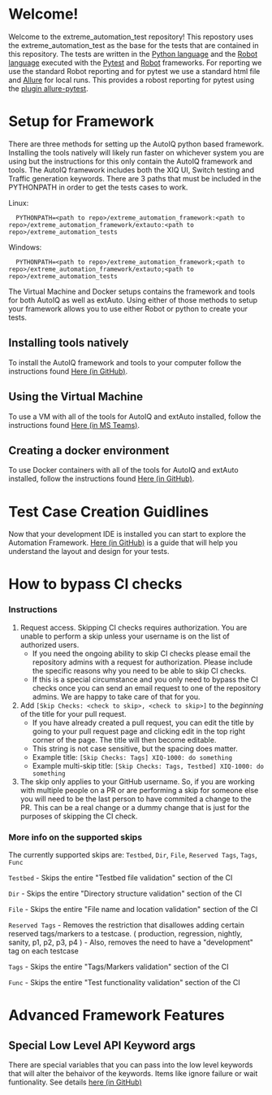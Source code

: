 # Welcome!
Welcome to the extreme_automation_test repository! This repostory uses the extreme_automation_test as the base for the tests that are contained in this repository. The tests are written in the [Python language](https://python.org/) and the [Robot language](https://robotframework.org/) executed with the [Pytest](https://docs.pytest.org/en/stable/) and [Robot](https://robotframework.org/) frameworks. For reporting we use the standard Robot reporting and for pytest we use a standard html file and [Allure](http://allure.qatools.ru/) for local runs. This provides a robost reporting for pytest using the [plugin allure-pytest](https://pypi.org/project/allure-pytest/).

# Setup for Framework
There are three methods for setting up the AutoIQ python based framework.  Installing the tools natively will likely run faster on whichever system you are using but the instructions for this only contain the AutoIQ framework and tools. The AutoIQ framework includes both the XIQ UI, Switch testing and Traffic generation keywords. There are 3 paths that must be included in the PYTHONPATH in order to get the tests cases to work.

Linux:

      PYTHONPATH=<path to repo>/extreme_automation_framework:<path to repo>/extreme_automation_framework/extauto:<path to repo>/extreme_automation_tests

Windows:

      PYTHONPATH=<path to repo>/extreme_automation_framework;<path to repo>/extreme_automation_framework/extauto;<path to repo>/extreme_automation_tests


The Virtual Machine and Docker setups contains the framework and tools for both AutoIQ as well as extAuto.  Using either of those methods to setup your framework allows you to use either Robot or python to create your tests.

## Installing tools natively

To install the AutoIQ framework and tools to your computer follow the instructions found [Here (in GitHub)](doc/native_install/README.md).

## Using the Virtual Machine

To use a VM with all of the tools for AutoIQ and extAuto installed, follow the instructions found [Here (in MS Teams)](https://teams.microsoft.com/l/file/DF343077-C0DF-42A0-AB23-371A7AEEBB84?tenantId=fc8c2bf6-914d-4c1f-b352-46a9adb87030&fileType=docx&objectUrl=https%3A%2F%2Fextremenetworks2com.sharepoint.com%2Fsites%2Fqa-extauto%2FShared%20Documents%2FGeneral%2FDevelopment%20Environment%20Instructions%2FGetting%20the%20environment%20up%20and%20running.docx&baseUrl=https%3A%2F%2Fextremenetworks2com.sharepoint.com%2Fsites%2Fqa-extauto&serviceName=teams&threadId=19:9811efc2ec4e4a24bfaef6a88ecf79d0@thread.tacv2&groupId=55d5e532-9afd-4892-8119-df6ce68abfc1).

## Creating a docker environment

To use Docker containers with all of the tools for AutoIQ and extAuto installed, follow the instructions found [Here (in GitHub)](https://github.com/extremenetworks/extreme_automation_framework/tree/main/vm_env/docker).

# Test Case Creation Guidlines

Now that your development IDE is installed you can start to explore the Automation Framework. [Here (in GitHub)](doc/Test_Suite_Creation_Guidlines.md) is a guide that will help you understand the layout and design for your tests.

# How to bypass CI checks

### Instructions
1. Request access. Skipping CI checks requires authorization. You are unable to perform a skip unless your username is on the list of authorized users.
    - If you need the ongoing ability to skip CI checks please email the repository admins with a request for authorization. Please include the specific reasons why you need to be able to skip CI checks.
    - If this is a special circumstance and you only need to bypass the CI checks once you can send an email request to one of the repository admins. We are happy to take care of that for you.
1. Add `[Skip Checks: <check to skip>, <check to skip>]` to the *beginning* of the title for your pull request.
    - If you have already created a pull request, you can edit the title by going to your pull request page and clicking edit in the top right corner of the page. The title will then become editable.
    - This string is not case sensitive, but the spacing does matter.
    - Example title: `[Skip Checks: Tags] XIQ-1000: do something`
    - Example multi-skip title: `[Skip Checks: Tags, Testbed] XIQ-1000: do something`
1. The skip only applies to your GitHub username. So, if you are working with multiple people on a PR or are performing a skip for someone else you will need to be the last person to have commited a change to the PR. This can be a real change or a dummy change that is just for the purposes of skipping the CI check.

### More info on the supported skips
The currently supported skips are: `Testbed`, `Dir`, `File`, `Reserved Tags`, `Tags`, `Func`

`Testbed`
    - Skips the entire "Testbed file validation" section of the CI

`Dir`
    - Skips the entire "Directory structure validation" section of the CI

`File`
    - Skips the entire "File name and location validation" section of the CI

`Reserved Tags`
    - Removes the restriction that disallowes adding certain reserved tags/markers to a testcase. ( production, regression, nightly, sanity, p1, p2, p3, p4 )
    - Also, removes the need to have a "development" tag on each testcase

`Tags`
    - Skips the entire "Tags/Markers validation" section of the CI


`Func`
    - Skips the entire "Test functionality validation" section of the CI

# Advanced Framework Features

## Special Low Level API Keyword args

There are special variables that you can pass into the low level keywords that will alter the behaivor of the keywords. Items like ignore failure or wait funtionality. See details [here (in GitHub)](doc/KeywordArguments.md)


